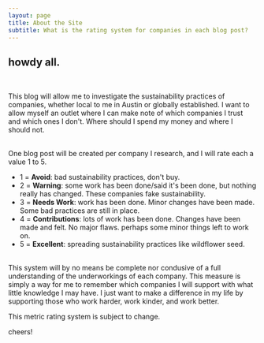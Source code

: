 ```yaml
---
layout: page
title: About the Site
subtitle: What is the rating system for companies in each blog post?
---
```


## howdy all. 

<br> 

This blog will allow me to investigate the sustainability practices of companies, whether local to me in Austin or globally established. I want to allow myself an outlet where I can make note of which companies I trust and which ones I don't. Where should I spend my money and where I should not.

<br> 
One blog post will be created per company I research, and I will rate each a value 1 to 5.

<ul>
  <li> 1 = <b>Avoid</b>: bad sustainability practices, don't buy.</li>
  <li> 2 = <b>Warning</b>: some work has been done/said it's been done, but nothing really has changed. These companies fake sustainability.</li>
  <li> 3 = <b>Needs Work</b>: work has been done. Minor changes have been made. Some bad practices are still in place.</li>
  <li> 4 = <b>Contributions</b>: lots of work has been done. Changes have been made and felt. No major flaws. perhaps some minor things left to work on.</li>
  <li> 5 = <b>Excellent</b>: spreading sustainability practices like wildflower seed.</li>
</ul>

<br> 
This system will by no means be complete nor condusive of a full understanding of the underworkings of each company. This measure is simply a way for me to remember which companies I will support with what little knowledge I may have. I just want to make a difference in my life by supporting those who work harder, work kinder, and work better.

This metric rating system is subject to change.

cheers!
